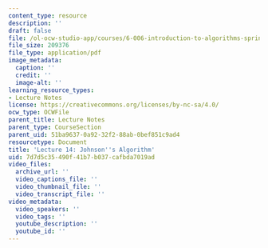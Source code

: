 ```yaml
---
content_type: resource
description: ''
draft: false
file: /ol-ocw-studio-app/courses/6-006-introduction-to-algorithms-spring-2020/7d7d5c35490f41b7b037cafbda7019ad_MIT6_006S20_lec14.pdf
file_size: 209376
file_type: application/pdf
image_metadata:
  caption: ''
  credit: ''
  image-alt: ''
learning_resource_types:
- Lecture Notes
license: https://creativecommons.org/licenses/by-nc-sa/4.0/
ocw_type: OCWFile
parent_title: Lecture Notes
parent_type: CourseSection
parent_uid: 51ba9637-0a92-32f2-88ab-0bef851c9ad4
resourcetype: Document
title: 'Lecture 14: Johnson''s Algorithm'
uid: 7d7d5c35-490f-41b7-b037-cafbda7019ad
video_files:
  archive_url: ''
  video_captions_file: ''
  video_thumbnail_file: ''
  video_transcript_file: ''
video_metadata:
  video_speakers: ''
  video_tags: ''
  youtube_description: ''
  youtube_id: ''
---
```

